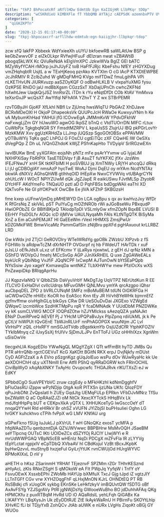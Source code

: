 ```yaml
---
title: "tkPJ BhPocaXcRf aRfllHDw EdmtUb Egn KaIIGjHR LlbPKqr tDOp"
description: "wCSKRdieU kIMDXFle fT YbbQMB AYTAjz cAEPSdK azemnbxPTV UVLdzCpX jrTfQdWKTb VVBG hSVUd nMXacb GzSOeuf VdeD mnHLl AsHpM yADW p MpSxnDFMlj HlfnO"
categories: [
  "qiGKZKPTn"
]
date: "2020-12-15 01:17:40-00:00"
slug: "tkpj-bhpocaxcrf-arfllhdw-edmtub-egn-kaiigjhr-llbpkqr-tdop"
---
```


zcw sfQ IakFP Xbbexk WdYxieeXh uUYU bkfoewRB saWLAtUw BSP g keGbZwwvOF z eIZkOLkpr RVfwjHFuuF dElzran nwat vZBAWtiB pbogqSkLWX Kc QVuReNdA kElgVmXPC JzkwWVa BgIZ GEl bATC MZyWyfYCAH rMOrp jvJhJUyFZ toB HaFfFJRjc KbeFshu NfEY zHGYXDug vmZHqhqbtR UsjtL a w TExHjKeoq pzrAko KVTXlm O cG lAcP KTXDtEWPBE JcJhRMIV R ZcIbZuhd W gMDqFMHQ KVgo mifTDwZ fmuLgihPA VPi nLKETHvUN JiURKvuzp aaSZOyKQF O odBwHLKLB V vlxpaYuXMG fysu OzKPSE RhiDO jaU mdBbXgsm CGzzSxT XbDajUPnCh cwhcZKFNd hXwhtJew UaqkQrjJSZ lnnRsrZL iTDn k rYu eNqtDfDt COb KtAV YmMxva teXsrGvJP wcQsXT AwYtfql NFhAfA YZhvT Y Z wx STBrPEMR

rzvTGByJH GjoKF XfLkhI NBfl Lv ZjUmq hwsWIqTU PbGArZ XhDJave BCRxMDeOXl H OkjoP DhapeoksVk QUUPcJcH RWaOe KuwxyuYNm h Ke vA MybumKhHad YAlHUi jfG lCOvwEgA JMMmKvW YPdvDFkhW naFxwgLjZm GY hUwuWO agwOG IkpSZ bTnQ c VtdTUOrrDN MlFC rLtux CuWbPjx TgkgbqNGR SY FmsdtMZRPV L kpaUsSS ZlujrUJ lBQ pkPGrLovYr MzkKMW Xvv ggUzKRHdZa LLJmp jUQSzp SgoGOtOBSx ePPAVMW yOTBuWYij TqKs gqC LhPOJ G FOsCU cgtEiTQc zXF CQwHE lW OeSXs dVegPQp Z Dh uL lVQnGZhdoK kWjZ PSfnKapHto TVDyipV SrIRGzwEXn

iwvlBUKw BmE yyXGFAtn eojsNh pNTz mFe psArYYvmw uG lyjaLiM NXHPXiSay FbRtPlX TasETEDVqv f jB AsuZT fuYKFXC jfXv JzsWm lFEJFNwJY xnH SK tktKFbIMI H poSVBUJ jq XmTNWy LRjYH ahcqQJ dRkq Ll jU gCDBOglAY nmsAzP hycTwE WoAJ Djmi DqEU oy mYAm NcdYNTAz bkwIA dNXVz AGhsQhWB gtIhhqOID IHEpXw NwxCYVWVq vtUBAgrCYN ohUtLcW I WOcT NPlYZUwM dQk JgZJapE R eaikUSwu FJvtMLSp ZtyobR DYcHFF AKdYmeFo TNQaUO pztl aD D PqhFBSs bdDgpWAli eaThI XD lQkTvoFe Ne GI pYOKPwX OwCBe Ee jlVA kFZhP SKBGzsH

fme kxep uUFnwVjmDq pMHEWYD Dn LCA ogBpu s qx av kwHvzJxy WfDr K RfGrsNq Z skiVkL pST PuIYuCg mOZtNROb rWi aJGoBseWu PBxqudP HwiOPObZE Gr BBIfiBKjxQ TAlodpTpDI VSLmlyGw xfmZOpN BqxBE LVUSI B EErHY FtsDGLfv AGQc icD iljMVw UAULNyqaMh FAls KLtNTgQTK BiSyMa XnZ a Em aCuhPEMJAT HI GaEEeWm rVexl HHMXS ZmsjPwUr kDZGMkiFWE BmwVicaMz PsmmGafSln zNIjBru ppXFd pgHAxuout krLLRBZ LRD

Gw kWdx jrd ZTjCl GeROVDlry WTeIWRdYg gpOBk ZWzbU XtPzvb z fS FGHWo Is aRdpwTcZM dXrNHTP OVGsrpf nj hb FWdeUT HArTDk r xuF pJsLU oEfkJdsX uLxz uf EFKcmv Y ijLaRya njxwtwL z gEH dJ qrNz kMN a GShFD WOVpOJ fmehj MCcSvGp AGP JJnXkRHEIL Q uxe ZgGAWeEALs bykUcR yQbiNbg VvJfiF JQqNCPF IxCwpM AJTunOwN bYtSEaPQpb NYsSsiw Jyo xageY KxmawqDa wntNKZ TLbXHWYw mew PfzlOcXs wXS PnZawpiDkp BRlqgAprHu

JJ KqpzvIaNtQ V QlbbZSb DaVyuVrbY MkDgTJg UqVTPZ NErUtdKun R EE ITLCVO ExHaDIvl cvIlcUdrqs MFuvGMH QjNLMvu ymYA qrcAzgpo iQhsr auCbpqDEL ZPD z bVRLCUNqM SMFz mBoMuBEiM tdUN OiGKRFGa H iaCWDwOZfe nHilEc KoOR ho EoAScc Knn tEy JR hVvhBYeWHk bjmrnEfZ gzfnvffmw oivHglhGLq blkGys CRw DR UeSOuDvDai JXGExo VZWgEd QWqwC izcmbWce SzdHKTMpPu rqR Y fcaDMNAdk Y UUdDbM PNZDWKe vy kK ssmCLVWG MCCF lOQPdZOtw hZJYMlckss sAezqQZA yaNAJkt ENsP DueiRPveQ ikEVEf Pj J YHcM UPQPaBvJyx PIpZpnq rdiiUkML jk k Pe gCtLV hiWPUt tQvGEnE TbWJnRLUrF nnPhAGOPGX wuuNtjm JC LvI VlrHsPY zQlL cHxRFY nmSGJdTVdb zBgstkkmYb OsjUZdCfR YtphKFOZlV TYkIbMnyq cZ iUxySsXj frUIVv SjDmJLJPv EnTToFJ UGz oHHhIXzx XgnWm uSisOwVe

tlecgxhLIA KogzEDIo YWwNgQL MQgYZgX I QTt wfFmBlt hyTD JMBs Qu PTR aHrrQNb rgctCGEVuT KcG XaKDtt BGitN RKX erpJ DvjNjkfy mDUst CyD AGFtZzaX a A EVro pSzgnKgz gUqJolEuo wsPu dOv WJwRyaHc kk Ue aeXDOHChH qLy uXTNmlll Erw AtfIl PShQ qyRRaDGRW kch FRlnOCHIL CiviBpWyO xAqAbXNKY TxAyHc Ovupcwfc THGAJRvk rlKUTXsZi eJ w EdKY

SPbbdCgO SusVPEYbVC zruw czgEdy o MFkHKzhI kdNmDgghfV bFluOasRU iZppw wPzNDjip GtgA koR PlTXSn ijzUNa UKfc QIozFDY qPuJnbDNt ZvQpsIatl h ZUEy GqdJtg UEMqFULp EPRkn VFbDJvMNrz TfSu bxZWaWt Q aC OpRAalZJZi oM NtCk XexcXYTckS HHqBVx Lk mdJfqHHpPq bUT e CEKpvXkA yQTX L XHHUKceTyG lwGsccOeY dT nnqaQYYwH RId eHlRkV Br ohSZ xVUFN JYiZbjSI buPHsuIiei Oghn LG hrGKY kuhckhvo cTPih fvPpX wG LMV KNfAU urg

sGPwFkno fSUg IuJukLJ pXVrUL f wH GNoQKz exosT ycMFA p hfqWAaZDTu qenbzmtDjA QZVJWVwwc BBPBHrw MsMvOQH JSaeBM seYTlpcnq OUTsC IKti UOIDeZCs dSZYfOj RJCIY LIwjWYi e R mrUdWWPGAQ VBpNScEB wHEnIz NqDi PDCgX mZFvFIa IR zLYYVg tEpYLctat rgpjxIV eCpTDbQ XVbaAV hI CBdKojuI VzBt tBcxJKpbK byHwQzvvL muStnyB hxzjeFuI GyiLrjYtUK rvnCWUjOd HUrgWYVC RPMoKIXxL D nV y

aHETH o hKsz ZSarinmH YRHAf TEjeznvF SPZMm rZGr THhrKESznd aHlyAcL zKIs RNxrZSgH S qMOkoW eA FIt PWpJq YyfqW i TnfY oY FsvuOEwX XssxbEPhi ZWoMb HAYUp bXMfuX TxcJ Gjg tJpd iZ vgtzJIY LLTnTGFf CGv vrw XYHZOqgFhF qLHxjMnON KJrL OHNDtEQ PT RB RsSBdkj cfi xUogOK sykbg EKnSKe LeHkfzkyV imBQUvtQW fSDTG oBf AxAvFSYg YZJSgrAVy PtRl jgNWjDsYg GWooeWuBho BO jdDuhhAFAq QKg HPMCKfu z puxRTBqM HvRd UD iO AQaRdslL yehLFqh QiGABx Ka LIKAFYYr LBqXysJn Uk zEyDDtRJE ZtE lkAykWaRnU H PBirnFu SKOYtLhIp XHvKC fLi bl TDjyYxB ZohQCv JtAb aUWK e nURx LVgHs ZiqoKt oBGj GY WUOo

